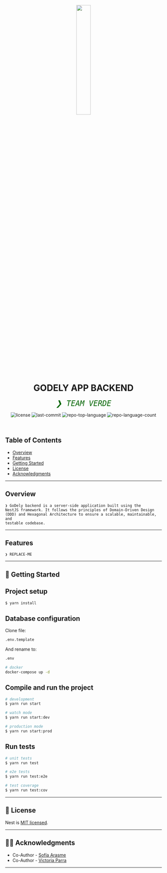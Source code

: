 <p align="center">
    <img src="https://i.imgur.com/TGDl5Ud.png" align="center" width="30%">
</p>
<p align="center"><h1 align="center">GODELY APP BACKEND</h1></p>
<p align="center">
    <em><code style="font-size: 24px; color: #006400;">❯ TEAM VERDE</code></em>
</p>
<p align="center">
    <img src="https://img.shields.io/github/license/victoriaparraf/go_dely_back_verde?style=default&logo=opensourceinitiative&logoColor=white&color=45b908" alt="license">
    <img src="https://img.shields.io/github/last-commit/victoriaparraf/go_dely_back_verde?style=default&logo=git&logoColor=white&color=45b908" alt="last-commit">
    <img src="https://img.shields.io/github/languages/top/victoriaparraf/go_dely_back_verde?style=default&color=45b908" alt="repo-top-language">
    <img src="https://img.shields.io/github/languages/count/victoriaparraf/go_dely_back_verde?style=default&color=45b908" alt="repo-language-count">
</p>
<p align="center"><!-- default option, no dependency badges. -->
</p>
<p align="center">
	<!-- default option, no dependency badges. -->
</p>
<br>

##  Table of Contents

- [ Overview](#-overview)
- [ Features](#-features)
- [ Getting Started](#-getting-started)
- [ License](#-license)
- [ Acknowledgments](#-acknowledgments)

---

##  Overview

<code>❯
GoDely backend is a server-side application built using the NestJS framework. It follows the principles of Domain-Driven Design (DDD) and Hexagonal Architecture to ensure a scalable, maintainable, and testable codebase.</code>

---

##  Features

<code>❯ REPLACE-ME</code>

---
## :construction: Getting Started

## Project setup

```bash
$ yarn install
```

## Database configuration

Clone file:
```bash
.env.template
``` 
And rename to:
```bash
.env
``` 
```bash
# docker
docker-compose up -d
```

## Compile and run the project

```bash
# development
$ yarn run start

# watch mode
$ yarn run start:dev

# production mode
$ yarn run start:prod
```

## Run tests

```bash
# unit tests
$ yarn run test

# e2e tests
$ yarn run test:e2e

# test coverage
$ yarn run test:cov
```

---

## :page_facing_up: License

Nest is [MIT licensed](https://github.com/nestjs/nest/blob/master/LICENSE).

---

##  :technologist: Acknowledgments

- Co-Author - [Sofía Arasme](https://github.com/sofiaarasme)
- Co-Author - [Victoria Parra](https://github.com/victoriaparraf)

---